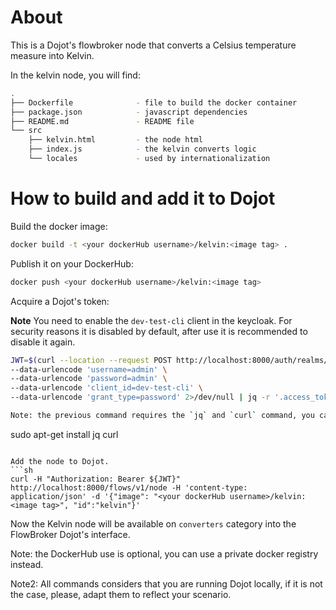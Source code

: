 # About

This is a Dojot's flowbroker node that converts a Celsius temperature
measure into Kelvin.

In the kelvin node, you will find:

``` sh
.
├── Dockerfile              - file to build the docker container
├── package.json            - javascript dependencies
├── README.md               - README file
└── src
    ├── kelvin.html         - the node html
    ├── index.js            - the kelvin converts logic
    └── locales             - used by internationalization
```


# How to build and add it to Dojot

Build the docker image:
```sh
docker build -t <your dockerHub username>/kelvin:<image tag> .
```

Publish it on your DockerHub:
```sh
docker push <your dockerHub username>/kelvin:<image tag>
```

Acquire a Dojot's token:

__Note__ You need to enable the `dev-test-cli` client in the keycloak. For security reasons it is disabled by default, after use it is recommended to disable it again.

```sh
JWT=$(curl --location --request POST http://localhost:8000/auth/realms/admin/protocol/openid-connect/token \
--data-urlencode 'username=admin' \
--data-urlencode 'password=admin' \
--data-urlencode 'client_id=dev-test-cli' \
--data-urlencode 'grant_type=password' 2>/dev/null | jq -r '.access_token')

Note: the previous command requires the `jq` and `curl` command, you can install it on on Debian-based Linux distributions with the following command:
```
sudo apt-get install jq curl
```

Add the node to Dojot.
```sh
curl -H "Authorization: Bearer ${JWT}" http://localhost:8000/flows/v1/node -H 'content-type: application/json' -d '{"image": "<your dockerHub username>/kelvin:<image tag>", "id":"kelvin"}'
```

Now the Kelvin node will be available on `converters` category into the FlowBroker Dojot's interface.

Note: the DockerHub use is optional, you can use a private docker registry instead.

Note2: All commands considers that you are running Dojot locally, if it is not
the case, please, adapt them to reflect your scenario.
